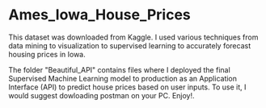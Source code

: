 # Ames_Iowa_House_Prices

This dataset was downloaded from Kaggle. I used various techniques from data mining to visualization to supervised learning to accurately forecast housing prices in Iowa. 

The folder "Beautiful_API" contains files where I deployed the final Supervised Machine Learning model to production as an Application Interface (API) to predict house prices based on user inputs. To use it, I would suggest dowloading postman on your PC. 
Enjoy!.
